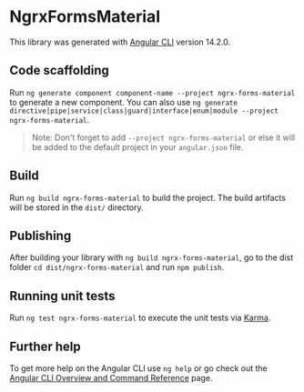 # NgrxFormsMaterial

This library was generated with [Angular CLI](https://github.com/angular/angular-cli) version 14.2.0.

## Code scaffolding

Run `ng generate component component-name --project ngrx-forms-material` to generate a new component. You can also use `ng generate directive|pipe|service|class|guard|interface|enum|module --project ngrx-forms-material`.
> Note: Don't forget to add `--project ngrx-forms-material` or else it will be added to the default project in your `angular.json` file. 

## Build

Run `ng build ngrx-forms-material` to build the project. The build artifacts will be stored in the `dist/` directory.

## Publishing

After building your library with `ng build ngrx-forms-material`, go to the dist folder `cd dist/ngrx-forms-material` and run `npm publish`.

## Running unit tests

Run `ng test ngrx-forms-material` to execute the unit tests via [Karma](https://karma-runner.github.io).

## Further help

To get more help on the Angular CLI use `ng help` or go check out the [Angular CLI Overview and Command Reference](https://angular.io/cli) page.
